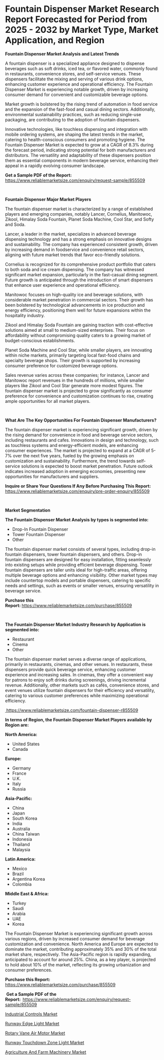 <p><h1>Fountain Dispenser Market Research Report Forecasted for Period from 2025 -  2032 by Market Type, Market Application, and Region</h1></p><p><strong>Fountain Dispenser Market Analysis and Latest Trends</strong></p>
<p><p>A fountain dispenser is a specialized appliance designed to dispense beverages such as soft drinks, iced tea, or flavored water, commonly found in restaurants, convenience stores, and self-service venues. These dispensers facilitate the mixing and serving of various drink options, enhancing customer experience and operational efficiency. The Fountain Dispenser Market is experiencing notable growth, driven by increasing consumer demand for convenient and customizable beverage options. </p><p>Market growth is bolstered by the rising trend of automation in food service and the expansion of the fast-food and casual dining sectors. Additionally, environmental sustainability practices, such as reducing single-use packaging, are contributing to the adoption of fountain dispensers. </p><p>Innovative technologies, like touchless dispensing and integration with mobile ordering systems, are shaping the latest trends in the market, catering to health-conscious consumers and promoting hygiene. The Fountain Dispenser Market is expected to grow at a CAGR of 8.3% during the forecast period, indicating strong potential for both manufacturers and distributors. The versatility and adaptability of these dispensers position them as essential components in modern beverage service, enhancing their appeal in a rapidly evolving consumer landscape.</p></p>
<p><strong>Get a Sample PDF of the Report:&nbsp;</strong> <a href="https://www.reliablemarketsize.com/enquiry/request-sample/855509?utm_campaign=1103&utm_medium=2&utm_source=Github&utm_content=ia&utm_term=10042025&utm_id=fountain-dispenser">https://www.reliablemarketsize.com/enquiry/request-sample/855509</a></p>
<p>&nbsp;</p>
<p><strong>Fountain Dispenser Major Market Players</strong></p>
<p><p>The fountain dispenser market is characterized by a range of established players and emerging companies, notably Lancer, Cornelius, Manitowoc, Zikool, Himalay Soda Fountain, Planet Soda Machine, Cool Star, and Softy and Soda. </p><p>Lancer, a leader in the market, specializes in advanced beverage dispensing technology and has a strong emphasis on innovative designs and sustainability. The company has experienced consistent growth, driven by increasing demand in foodservice and convenience retail sectors, aligning with future market trends that favor eco-friendly solutions.</p><p>Cornelius is recognized for its comprehensive product portfolio that caters to both soda and ice cream dispensing. The company has witnessed significant market expansion, particularly in the fast-casual dining segment. Future growth is anticipated through the introduction of smart dispensers that enhance user experience and operational efficiency.</p><p>Manitowoc focuses on high-quality ice and beverage solutions, with considerable market penetration in commercial sectors. Their growth has been bolstered by technological advancements in ice production and energy efficiency, positioning them well for future expansions within the hospitality industry.</p><p>Zikool and Himalay Soda Fountain are gaining traction with cost-effective solutions aimed at small to medium-sized enterprises. Their focus on affordability without compromising quality caters to a growing market of budget-conscious establishments.</p><p>Planet Soda Machine and Cool Star, while smaller players, are innovating within niche markets, primarily targeting local fast-food chains and specialty beverage shops. Their growth is supported by increasing consumer preference for customized beverage options.</p><p>Sales revenue varies across these companies; for instance, Lancer and Manitowoc report revenues in the hundreds of millions, while smaller players like Zikool and Cool Star generate more modest figures. The fountain dispenser market is projected to grow significantly as consumer preference for convenience and customization continues to rise, creating ample opportunities for all market players.</p></p>
<p>&nbsp;</p>
<p><strong>What Are The Key Opportunities For Fountain Dispenser Manufacturers?</strong></p>
<p><p>The fountain dispenser market is experiencing significant growth, driven by the rising demand for convenience in food and beverage service sectors, including restaurants and cafes. Innovations in design and technology, such as touchless systems and energy-efficient models, are enhancing consumer experiences. The market is projected to expand at a CAGR of 5-7% over the next five years, fueled by the growing emphasis on customization and sustainability. Furthermore, the trend towards self-service solutions is expected to boost market penetration. Future outlook indicates increased adoption in emerging economies, presenting new opportunities for manufacturers and suppliers.</p></p>
<p><strong>Inquire or Share Your Questions If Any Before Purchasing This Report:</strong> <a href="https://www.reliablemarketsize.com/enquiry/pre-order-enquiry/855509?utm_campaign=1103&utm_medium=2&utm_source=Github&utm_content=ia&utm_term=10042025&utm_id=fountain-dispenser">https://www.reliablemarketsize.com/enquiry/pre-order-enquiry/855509</a></p>
<p>&nbsp;</p>
<p><strong>Market Segmentation</strong></p>
<p><strong>The Fountain Dispenser Market Analysis by types is segmented into:</strong></p>
<p><ul><li>Drop-In Fountain Dispenser</li><li>Tower Fountain Dispenser</li><li>Other</li></ul></p>
<p><p>The fountain dispenser market consists of several types, including drop-in fountain dispensers, tower fountain dispensers, and others. Drop-in fountain dispensers are designed for easy installation, fitting seamlessly into existing setups while providing efficient beverage dispensing. Tower fountain dispensers are taller units ideal for high-traffic areas, offering multiple beverage options and enhancing visibility. Other market types may include countertop models and portable dispensers, catering to specific needs and settings, such as events or smaller venues, ensuring versatility in beverage service.</p></p>
<p><strong>Purchase this Report:&nbsp;</strong><a href="https://www.reliablemarketsize.com/purchase/855509?utm_campaign=1103&utm_medium=2&utm_source=Github&utm_content=ia&utm_term=10042025&utm_id=fountain-dispenser">https://www.reliablemarketsize.com/purchase/855509</a></p>
<p>&nbsp;</p>
<p><strong>The Fountain Dispenser Market Industry Research by Application is segmented into:</strong></p>
<p><ul><li>Restaurant</li><li>Cinema</li><li>Other</li></ul></p>
<p><p>The fountain dispenser market serves a diverse range of applications, primarily in restaurants, cinemas, and other venues. In restaurants, these dispensers provide quick beverage service, enhancing customer experience and increasing sales. In cinemas, they offer a convenient way for patrons to enjoy soft drinks during screenings, driving incremental revenue. Additionally, other markets such as cafés, convenience stores, and event venues utilize fountain dispensers for their efficiency and versatility, catering to various customer preferences while maximizing operational efficiency.</p></p>
<p><a href="https://www.reliablemarketsize.com/fountain-dispenser-r855509?utm_campaign=1103&utm_medium=2&utm_source=Github&utm_content=ia&utm_term=10042025&utm_id=fountain-dispenser">&nbsp;https://www.reliablemarketsize.com/fountain-dispenser-r855509</a></p>
<p><strong>In terms of Region, the Fountain Dispenser Market Players available by Region are:</strong></p>
<p>
    <p> <strong> North America: </strong>
        <ul>
            <li>United States</li>
            <li>Canada</li>
        </ul>
        </p> 
    <p> <strong> Europe: </strong>
        <ul>
            <li>Germany</li>
            <li>France</li>
            <li>U.K.</li>
            <li>Italy</li>
            <li>Russia</li>
        </ul>
        </p> 
    <p> <strong> Asia-Pacific: </strong>
        <ul>
            <li>China</li>
            <li>Japan</li>
            <li>South Korea</li>
            <li>India</li>
            <li>Australia</li>
            <li>China Taiwan</li>
            <li>Indonesia</li>
            <li>Thailand</li>
            <li>Malaysia</li>
        </ul>
        </p> 
    <p> <strong> Latin America: </strong>
        <ul>
            <li>Mexico</li>
            <li>Brazil</li>
            <li>Argentina Korea</li>
            <li>Colombia</li>
        </ul>
        </p> 
    <p> <strong> Middle East & Africa: </strong>
        <ul>
            <li>Turkey</li>
            <li>Saudi</li>
            <li>Arabia</li>
            <li>UAE</li>
            <li>Korea</li>
        </ul>
    </p>
    </p>
<p><p>The Fountain Dispenser Market is experiencing significant growth across various regions, driven by increased consumer demand for beverage customization and convenience. North America and Europe are expected to dominate the market, contributing approximately 35% and 30% of the total market share, respectively. The Asia-Pacific region is rapidly expanding, anticipated to account for around 25%. China, as a key player, is projected to hold about 10% of the market, reflecting its growing urbanization and consumer preferences.</p></p>
<p><strong>Purchase this Report: </strong><a href="https://www.reliablemarketsize.com/purchase/855509?utm_campaign=1103&utm_medium=2&utm_source=Github&utm_content=ia&utm_term=10042025&utm_id=fountain-dispenser">https://www.reliablemarketsize.com/purchase/855509</a></p>
<p>&nbsp;<strong>Get a Sample PDF of the Report:&nbsp;&nbsp;</strong><a href="https://www.reliablemarketsize.com/enquiry/request-sample/855509?utm_campaign=1103&utm_medium=2&utm_source=Github&utm_content=ia&utm_term=10042025&utm_id=fountain-dispenser">https://www.reliablemarketsize.com/enquiry/request-sample/855509</a></p>
<p><strong></strong></p>
<p><p><a href="https://github.com/spehnluenaru/Market-Research-Report-List-1/blob/main/industrial-controls-market.md?utm_campaign=1103&utm_medium=2&utm_source=Github&utm_content=ia&utm_term=10042025&utm_id=fountain-dispenser">Industrial Controls Market</a></p><p><a href="https://github.com/muskoaizahfi/Market-Research-Report-List-1/blob/main/runway-edge-light-market.md?utm_campaign=1103&utm_medium=2&utm_source=Github&utm_content=ia&utm_term=10042025&utm_id=fountain-dispenser">Runway Edge Light Market</a></p><p><a href="https://github.com/ryantindyaiz/Market-Research-Report-List-1/blob/main/rotary-vane-air-motor-market.md?utm_campaign=1103&utm_medium=2&utm_source=Github&utm_content=ia&utm_term=10042025&utm_id=fountain-dispenser">Rotary Vane Air Motor Market</a></p><p><a href="https://github.com/thapabylers2/Market-Research-Report-List-1/blob/main/runway-touchdown-zone-light-market.md?utm_campaign=1103&utm_medium=2&utm_source=Github&utm_content=ia&utm_term=10042025&utm_id=fountain-dispenser">Runway Touchdown Zone Light Market</a></p><p><a href="https://github.com/kluviabolofo/Market-Research-Report-List-1/blob/main/agriculture-and-farm-machinery-market.md?utm_campaign=1103&utm_medium=2&utm_source=Github&utm_content=ia&utm_term=10042025&utm_id=fountain-dispenser">Agriculture And Farm Machinery Market</a></p></p>